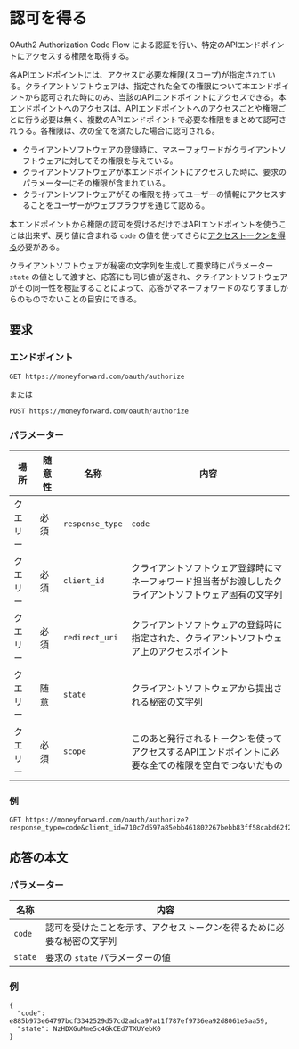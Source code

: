 # 認可を得る

OAuth2 Authorization Code Flow による認証を行い、特定のAPIエンドポイントにアクセスする権限を取得する。

各APIエンドポイントには、アクセスに必要な権限(スコープ)が指定されている。クライアントソフトウェアは、指定された全ての権限について本エンドポイントから認可された時にのみ、当該のAPIエンドポイントにアクセスできる。本エンドポイントへのアクセスは、APIエンドポイントへのアクセスごとや権限ごとに行う必要は無く、複数のAPIエンドポイントで必要な権限をまとめて認可されうる。各権限は、次の全てを満たした場合に認可される。

* クライアントソフトウェアの登録時に、マネーフォワードがクライアントソフトウェアに対してその権限を与えている。
* クライアントソフトウェアが本エンドポイントにアクセスした時に、要求のパラメーターにその権限が含まれている。
* クライアントソフトウェアがその権限を持ってユーザーの情報にアクセスすることをユーザーがウェブブラウザを通じて認める。

本エンドポイントから権限の認可を受けるだけではAPIエンドポイントを使うことは出来ず、戻り値に含まれる `code` の値を使ってさらに[アクセストークンを得る](token.md)必要がある。

クライアントソフトウェアが秘密の文字列を生成して要求時にパラメーター `state` の値として渡すと、応答にも同じ値が返され、クライアントソフトウェアがその同一性を検証することによって、応答がマネーフォワードのなりすましからのものでないことの目安にできる。

## 要求

### エンドポイント

```
GET https://moneyforward.com/oauth/authorize
```

または

```
POST https://moneyforward.com/oauth/authorize
```

### パラメーター

| 場所 | 随意性 | 名称 | 内容 |
| ---- | ---- | ---- | --- |
| クエリー | 必須 | `response_type` | `code` |
| クエリー | 必須 | `client_id` | クライアントソフトウェア登録時にマネーフォワード担当者がお渡ししたクライアントソフトウェア固有の文字列 |
| クエリー | 必須 | `redirect_uri` | クライアントソフトウェアの登録時に指定された、クライアントソフトウェア上のアクセスポイント |
| クエリー | 随意 | `state` | クライアントソフトウェアから提出される秘密の文字列 |
| クエリー | 必須 | `scope` | このあと発行されるトークンを使ってアクセスするAPIエンドポイントに必要な全ての権限を空白でつないだもの |

### 例

```
GET https://moneyforward.com/oauth/authorize?response_type=code&client_id=710c7d597a85ebb461802267bebb83ff58cabd62f2ff9&redirect_uri=http%3A%2F%2Flocalhost%3A1234%2Fcallback&state=NzHDXGuMme5c4GkCEd7TXUYebK0%3D&scope=openid+email+accounts+acquire_accounts+manage_accounts+assets+transactions+manage_transactions+manage_sso
```

## 応答の本文

### パラメーター

| 名称 | 内容 |
| ---- | --- |
| `code` | 認可を受けたことを示す、アクセストークンを得るために必要な秘密の文字列 |
| `state` | 要求の `state` パラメーターの値 |

### 例

```
{
  "code": e885b973e64797bcf3342529d57cd2adca97a11f787ef9736ea92d8061e5aa59,
  "state": NzHDXGuMme5c4GkCEd7TXUYebK0
}
```
